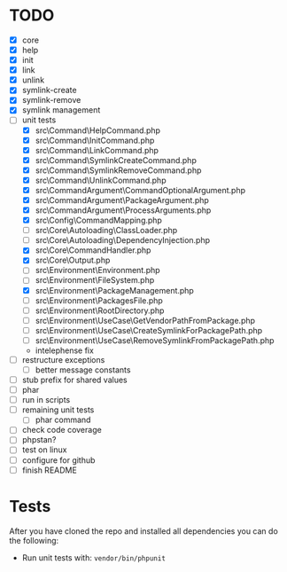 # TODO
* [x] core
* [x] help
* [x] init
* [x] link
* [x] unlink
* [x] symlink-create
* [x] symlink-remove
* [x] symlink management
* [ ] unit tests
    * [x] src\Command\HelpCommand.php
    * [x] src\Command\InitCommand.php
    * [x] src\Command\LinkCommand.php
    * [x] src\Command\SymlinkCreateCommand.php
    * [x] src\Command\SymlinkRemoveCommand.php
    * [x] src\Command\UnlinkCommand.php
    * [x] src\CommandArgument\CommandOptionalArgument.php
    * [x] src\CommandArgument\PackageArgument.php
    * [x] src\CommandArgument\ProcessArguments.php
    * [x] src\Config\CommandMapping.php
    * [ ] src\Core\Autoloading\ClassLoader.php
    * [ ] src\Core\Autoloading\DependencyInjection.php
    * [x] src\Core\CommandHandler.php
    * [x] src\Core\Output.php
    * [ ] src\Environment\Environment.php
    * [ ] src\Environment\FileSystem.php
    * [x] src\Environment\PackageManagement.php
    * [ ] src\Environment\PackagesFile.php
    * [ ] src\Environment\RootDirectory.php
    * [ ] src\Environment\UseCase\GetVendorPathFromPackage.php
    * [ ] src\Environment\UseCase\CreateSymlinkForPackagePath.php
    * [ ] src\Environment\UseCase\RemoveSymlinkFromPackagePath.php
    * intelephense fix
* [ ] restructure exceptions
    * [ ] better message constants
* [ ] stub prefix for shared values
* [ ] phar
* [ ] run in scripts
* [ ] remaining unit tests
    * [ ] phar command
* [ ] check code coverage
* [ ] phpstan?
* [ ] test on linux
* [ ] configure for github
* [ ] finish README

# Tests
After you have cloned the repo and installed all dependencies you can do the following:
* Run unit tests with: `vendor/bin/phpunit`
